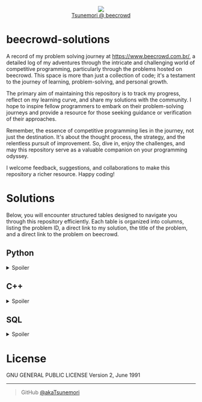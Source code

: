 <p align="center">
    <img src="https://www.gravatar.com/avatar/826331d4859c83873d59d844348d1be5?s=125&d=robohash&r=g"></br>
    <a href="https://www.beecrowd.com.br/judge/pt/profile/565803">Tsunemori @ beecrowd</a>
</p>

# beecrowd-solutions
A record of my problem solving journey at https://www.beecrowd.com.br/, a detailed log of my adventures through the intricate and challenging world of competitive programming, particularly through the problems hosted on beecrowd. This space is more than just a collection of code; it's a testament to the journey of learning, problem-solving, and personal growth.

The primary aim of maintaining this repository is to track my progress, reflect on my learning curve, and share my solutions with the community. I hope to inspire fellow programmers to embark on their problem-solving journeys and provide a resource for those seeking guidance or verification of their approaches.

Remember, the essence of competitive programming lies in the journey, not just the destination. It's about the thought process, the strategy, and the relentless pursuit of improvement. So, dive in, enjoy the challenges, and may this repository serve as a valuable companion on your programming odyssey.

I welcome feedback, suggestions, and collaborations to make this repository a richer resource. Happy coding!

# Solutions
Below, you will encounter structured tables designed to navigate you through this repository efficiently. Each table is organized into columns, listing the problem ID, a direct link to my solution, the title of the problem, and a direct link to the problem on beecrowd.

## Python
<details>
    <summary>Spoiler</summary>

|ID  |Solution             |Title                                    |Link                                            |
|----|---------------------|-----------------------------------------|------------------------------------------------|
|1000|[1000.py](py/1000.py)|Hello World!                             |https://judge.beecrowd.com/pt/problems/view/1000|
|1001|[1001.py](py/1001.py)|Extremamente Básico                      |https://judge.beecrowd.com/pt/problems/view/1001|
|1002|[1002.py](py/1002.py)|Área do Círculo                          |https://judge.beecrowd.com/pt/problems/view/1002|
|1003|[1003.py](py/1003.py)|Soma Simples                             |https://judge.beecrowd.com/pt/problems/view/1003|
|1004|[1004.py](py/1004.py)|Produto Simples                          |https://judge.beecrowd.com/pt/problems/view/1004|
|1005|[1005.py](py/1005.py)|Média 1                                  |https://judge.beecrowd.com/pt/problems/view/1005|
|1006|[1006.py](py/1006.py)|Média 2                                  |https://judge.beecrowd.com/pt/problems/view/1006|
|1007|[1007.py](py/1007.py)|Diferença                                |https://judge.beecrowd.com/pt/problems/view/1007|
|1008|[1008.py](py/1008.py)|Salário                                  |https://judge.beecrowd.com/pt/problems/view/1008|
|1009|[1009.py](py/1009.py)|Salário com Bônus                        |https://judge.beecrowd.com/pt/problems/view/1009|
|1010|[1010.py](py/1010.py)|Cálculo Simples                          |https://judge.beecrowd.com/pt/problems/view/1010|
|1011|[1011.py](py/1011.py)|Esfera                                   |https://judge.beecrowd.com/pt/problems/view/1011|
|1012|[1012.py](py/1012.py)|Área                                     |https://judge.beecrowd.com/pt/problems/view/1012|
|1013|[1013.py](py/1013.py)|O Maior                                  |https://judge.beecrowd.com/pt/problems/view/1013|
|1014|[1014.py](py/1014.py)|Consumo                                  |https://judge.beecrowd.com/pt/problems/view/1014|
|1015|[1015.py](py/1015.py)|Distância Entre Dois Pontos              |https://judge.beecrowd.com/pt/problems/view/1015|
|1016|[1016.py](py/1016.py)|Distância                                |https://judge.beecrowd.com/pt/problems/view/1016|
|1017|[1017.py](py/1017.py)|Gasto de Combustível                     |https://judge.beecrowd.com/pt/problems/view/1017|
|1018|[1018.py](py/1018.py)|Cédulas                                  |https://judge.beecrowd.com/pt/problems/view/1018|
|1019|[1019.py](py/1019.py)|Conversão de Tempo                       |https://judge.beecrowd.com/pt/problems/view/1019|
|1020|[1020.py](py/1020.py)|Idade em Dias                            |https://judge.beecrowd.com/pt/problems/view/1020|
|1021|[1021.py](py/1021.py)|Notas e Moedas                           |https://judge.beecrowd.com/pt/problems/view/1021|
|1023|[1023.py](py/1023.py)|Estiagem                                 |https://judge.beecrowd.com/pt/problems/view/1023|
|1024|[1024.py](py/1024.py)|Criptografia                             |https://judge.beecrowd.com/pt/problems/view/1024|
|1026|[1026.py](py/1026.py)|Carrega ou não Carrega?                  |https://judge.beecrowd.com/pt/problems/view/1026|
|1028|[1028.py](py/1028.py)|Figurinhas                               |https://judge.beecrowd.com/pt/problems/view/1028|
|1029|[1029.py](py/1029.py)|Fibonacci, Quantas Chamadas?             |https://judge.beecrowd.com/pt/problems/view/1029|
|1030|[1030.py](py/1030.py)|A Lenda de Flavious Josephus             |https://judge.beecrowd.com/pt/problems/view/1030|
|1032|[1032.py](py/1032.py)|O Primo de Josephus                      |https://judge.beecrowd.com/pt/problems/view/1032|
|1035|[1035.py](py/1035.py)|Teste de Seleção 1                       |https://judge.beecrowd.com/pt/problems/view/1035|
|1036|[1036.py](py/1036.py)|Fórmula de Bhaskara                      |https://judge.beecrowd.com/pt/problems/view/1036|
|1037|[1037.py](py/1037.py)|Intervalo                                |https://judge.beecrowd.com/pt/problems/view/1037|
|1038|[1038.py](py/1038.py)|Lanche                                   |https://judge.beecrowd.com/pt/problems/view/1038|
|1040|[1040.py](py/1040.py)|Média 3                                  |https://judge.beecrowd.com/pt/problems/view/1040|
|1041|[1041.py](py/1041.py)|Coordenadas de um Ponto                  |https://judge.beecrowd.com/pt/problems/view/1041|
|1042|[1042.py](py/1042.py)|Sort Simples                             |https://judge.beecrowd.com/pt/problems/view/1042|
|1043|[1043.py](py/1043.py)|Triângulo                                |https://judge.beecrowd.com/pt/problems/view/1043|
|1044|[1044.py](py/1044.py)|Múltiplos                                |https://judge.beecrowd.com/pt/problems/view/1044|
|1045|[1045.py](py/1045.py)|Tipos de Triângulos                      |https://judge.beecrowd.com/pt/problems/view/1045|
|1046|[1046.py](py/1046.py)|Tempo de Jogo                            |https://judge.beecrowd.com/pt/problems/view/1046|
|1047|[1047.py](py/1047.py)|Tempo de Jogo com Minutos                |https://judge.beecrowd.com/pt/problems/view/1047|
|1048|[1048.py](py/1048.py)|Aumento de Salário                       |https://judge.beecrowd.com/pt/problems/view/1048|
|1049|[1049.py](py/1049.py)|Animal                                   |https://judge.beecrowd.com/pt/problems/view/1049|
|1050|[1050.py](py/1050.py)|DDD                                      |https://judge.beecrowd.com/pt/problems/view/1050|
|1051|[1051.py](py/1051.py)|Imposto de Renda                         |https://judge.beecrowd.com/pt/problems/view/1051|
|1052|[1052.py](py/1052.py)|Mês                                      |https://judge.beecrowd.com/pt/problems/view/1052|
|1059|[1059.py](py/1059.py)|Números Pares                            |https://judge.beecrowd.com/pt/problems/view/1059|
|1060|[1060.py](py/1060.py)|Números Positivos                        |https://judge.beecrowd.com/pt/problems/view/1060|
|1061|[1061.py](py/1061.py)|Tempo de um Evento                       |https://judge.beecrowd.com/pt/problems/view/1061|
|1062|[1062.py](py/1062.py)|Trilhos                                  |https://judge.beecrowd.com/pt/problems/view/1062|
|1064|[1064.py](py/1064.py)|Positivos e Média                        |https://judge.beecrowd.com/pt/problems/view/1064|
|1065|[1065.py](py/1065.py)|Pares entre Cinco Números                |https://judge.beecrowd.com/pt/problems/view/1065|
|1066|[1066.py](py/1066.py)|Pares, Ímpares, Positivos e Negativos    |https://judge.beecrowd.com/pt/problems/view/1066|
|1067|[1067.py](py/1067.py)|Números Ímpares                          |https://judge.beecrowd.com/pt/problems/view/1067|
|1068|[1068.py](py/1068.py)|Balanço de Parênteses I                  |https://judge.beecrowd.com/pt/problems/view/1068|
|1069|[1069.py](py/1069.py)|Diamantes e Areia                        |https://judge.beecrowd.com/pt/problems/view/1069|
|1070|[1070.py](py/1070.py)|Seis Números Ímpares                     |https://judge.beecrowd.com/pt/problems/view/1070|
|1071|[1071.py](py/1071.py)|Soma de Impares Consecutivos I           |https://judge.beecrowd.com/pt/problems/view/1071|
|1072|[1072.py](py/1072.py)|Intervalo 2                              |https://judge.beecrowd.com/pt/problems/view/1072|
|1073|[1073.py](py/1073.py)|Quadrado de Pares                        |https://judge.beecrowd.com/pt/problems/view/1073|
|1074|[1074.py](py/1074.py)|Par ou Ímpar                             |https://judge.beecrowd.com/pt/problems/view/1074|
|1075|[1075.py](py/1075.py)|Resto 2                                  |https://judge.beecrowd.com/pt/problems/view/1075|
|1076|[1076.py](py/1076.py)|Desenhando Labirintos                    |https://judge.beecrowd.com/pt/problems/view/1076|
|1078|[1078.py](py/1078.py)|Tabuada                                  |https://judge.beecrowd.com/pt/problems/view/1078|
|1079|[1079.py](py/1079.py)|Médias Ponderadas                        |https://judge.beecrowd.com/pt/problems/view/1079|
|1080|[1080.py](py/1080.py)|Maior e Posição                          |https://judge.beecrowd.com/pt/problems/view/1080|
|1082|[1082.py](py/1082.py)|Componentes Conexos                      |https://judge.beecrowd.com/pt/problems/view/1082|
|1085|[1085.py](py/1085.py)|Babel                                    |https://judge.beecrowd.com/pt/problems/view/1085|
|1087|[1087.py](py/1087.py)|Dama                                     |https://judge.beecrowd.com/pt/problems/view/1087|
|1089|[1089.py](py/1089.py)|Loop Musical                             |https://judge.beecrowd.com/pt/problems/view/1089|
|1094|[1094.py](py/1094.py)|Experiências                             |https://judge.beecrowd.com/pt/problems/view/1094|
|1095|[1095.py](py/1095.py)|Sequencia IJ 1                           |https://judge.beecrowd.com/pt/problems/view/1095|
|1096|[1096.py](py/1096.py)|Sequencia IJ 2                           |https://judge.beecrowd.com/pt/problems/view/1096|
|1098|[1098.py](py/1098.py)|Sequencia IJ 4                           |https://judge.beecrowd.com/pt/problems/view/1098|
|1099|[1099.py](py/1099.py)|Soma de Ímpares Consecutivos II          |https://judge.beecrowd.com/pt/problems/view/1099|
|1100|[1100.py](py/1100.py)|Movimentos do Cavalo                     |https://judge.beecrowd.com/pt/problems/view/1100|
|1101|[1101.py](py/1101.py)|Sequência de Números e Soma              |https://judge.beecrowd.com/pt/problems/view/1101|
|1105|[1105.py](py/1105.py)|Sub-prime                                |https://judge.beecrowd.com/pt/problems/view/1105|
|1107|[1107.py](py/1107.py)|Escultura à Laser                        |https://judge.beecrowd.com/pt/problems/view/1107|
|1110|[1110.py](py/1110.py)|Jogando Cartas Fora                      |https://judge.beecrowd.com/pt/problems/view/1110|
|1114|[1114.py](py/1114.py)|Senha Fixa                               |https://judge.beecrowd.com/pt/problems/view/1114|
|1115|[1115.py](py/1115.py)|Quadrante                                |https://judge.beecrowd.com/pt/problems/view/1115|
|1116|[1116.py](py/1116.py)|Dividindo X por Y                        |https://judge.beecrowd.com/pt/problems/view/1116|
|1117|[1117.py](py/1117.py)|Validação de Nota                        |https://judge.beecrowd.com/pt/problems/view/1117|
|1118|[1118.py](py/1118.py)|Várias Notas Com Validação               |https://judge.beecrowd.com/pt/problems/view/1118|
|1120|[1120.py](py/1120.py)|Revisão de Contrato                      |https://judge.beecrowd.com/pt/problems/view/1120|
|1125|[1125.py](py/1125.py)|Fórmula 1                                |https://judge.beecrowd.com/pt/problems/view/1125|
|1128|[1128.py](py/1128.py)|Ir e Vir                                 |https://judge.beecrowd.com/pt/problems/view/1128|
|1132|[1132.py](py/1132.py)|Múltiplos de 13                          |https://judge.beecrowd.com/pt/problems/view/1132|
|1133|[1133.py](py/1133.py)|Resto da Divisão                         |https://judge.beecrowd.com/pt/problems/view/1133|
|1134|[1134.py](py/1134.py)|Tipo de Combustível                      |https://judge.beecrowd.com/pt/problems/view/1134|
|1136|[1136.py](py/1136.py)|Bingo!                                   |https://judge.beecrowd.com/pt/problems/view/1136|
|1140|[1140.py](py/1140.py)|Flores Florescem da França               |https://judge.beecrowd.com/pt/problems/view/1140|
|1142|[1142.py](py/1142.py)|PUM                                      |https://judge.beecrowd.com/pt/problems/view/1142|
|1143|[1143.py](py/1143.py)|Quadrado e ao Cubo                       |https://judge.beecrowd.com/pt/problems/view/1143|
|1144|[1144.py](py/1144.py)|Sequência Lógica                         |https://judge.beecrowd.com/pt/problems/view/1144|
|1145|[1145.py](py/1145.py)|Sequência Lógica 2                       |https://judge.beecrowd.com/pt/problems/view/1145|
|1146|[1146.py](py/1146.py)|Sequências Crescentes                    |https://judge.beecrowd.com/pt/problems/view/1146|
|1147|[1147.py](py/1147.py)|Fuga do Cavalo                           |https://judge.beecrowd.com/pt/problems/view/1147|
|1149|[1149.py](py/1149.py)|Somando Inteiros Consecutivos            |https://judge.beecrowd.com/pt/problems/view/1149|
|1151|[1151.py](py/1151.py)|Fibonacci Fácil                          |https://judge.beecrowd.com/pt/problems/view/1151|
|1153|[1153.py](py/1153.py)|Fatorial Simples                         |https://judge.beecrowd.com/pt/problems/view/1153|
|1155|[1155.py](py/1155.py)|Sequência S                              |https://judge.beecrowd.com/pt/problems/view/1155|
|1157|[1157.py](py/1157.py)|Divisores I                              |https://judge.beecrowd.com/pt/problems/view/1157|
|1160|[1160.py](py/1160.py)|Crescimento Populacional                 |https://judge.beecrowd.com/pt/problems/view/1160|
|1161|[1161.py](py/1161.py)|Soma de Fatoriais                        |https://judge.beecrowd.com/pt/problems/view/1161|
|1164|[1164.py](py/1164.py)|Número Perfeito                          |https://judge.beecrowd.com/pt/problems/view/1164|
|1165|[1165.py](py/1165.py)|Número Primo                             |https://judge.beecrowd.com/pt/problems/view/1165|
|1168|[1168.py](py/1168.py)|LED                                      |https://judge.beecrowd.com/pt/problems/view/1168|
|1171|[1171.py](py/1171.py)|Frequência de Números                    |https://judge.beecrowd.com/pt/problems/view/1171|
|1172|[1172.py](py/1172.py)|Substituição em Vetor I                  |https://judge.beecrowd.com/pt/problems/view/1172|
|1173|[1173.py](py/1173.py)|Preenchimento de Vetor I                 |https://judge.beecrowd.com/pt/problems/view/1173|
|1174|[1174.py](py/1174.py)|Seleçao em Vetor I                       |https://judge.beecrowd.com/pt/problems/view/1174|
|1176|[1176.py](py/1176.py)|Fibonacci em Vetor                       |https://judge.beecrowd.com/pt/problems/view/1176|
|1177|[1177.py](py/1177.py)|Preenchimento de Vetor II                |https://judge.beecrowd.com/pt/problems/view/1177|
|1178|[1178.py](py/1178.py)|Preenchimento de Vetor III               |https://judge.beecrowd.com/pt/problems/view/1178|
|1179|[1179.py](py/1179.py)|Preenchimento de Vetor IV                |https://judge.beecrowd.com/pt/problems/view/1179|
|1180|[1180.py](py/1180.py)|Menor e Posição                          |https://judge.beecrowd.com/pt/problems/view/1180|
|1181|[1181.py](py/1181.py)|Linha na Matriz                          |https://judge.beecrowd.com/pt/problems/view/1181|
|1182|[1182.py](py/1182.py)|Coluna na Matriz                         |https://judge.beecrowd.com/pt/problems/view/1182|
|1183|[1183.py](py/1183.py)|Acima da Diagonal Principal              |https://judge.beecrowd.com/pt/problems/view/1183|
|1184|[1184.py](py/1184.py)|Abaixo da Diagonal Principal             |https://judge.beecrowd.com/pt/problems/view/1184|
|1185|[1185.py](py/1185.py)|Acima da Diagonal Secundária             |https://judge.beecrowd.com/pt/problems/view/1185|
|1186|[1186.py](py/1186.py)|Abaixo da Diagonal Secundária            |https://judge.beecrowd.com/pt/problems/view/1186|
|1187|[1187.py](py/1187.py)|Área Superior                            |https://judge.beecrowd.com/pt/problems/view/1187|
|1188|[1188.py](py/1188.py)|Área Inferior                            |https://judge.beecrowd.com/pt/problems/view/1188|
|1189|[1189.py](py/1189.py)|Área Esquerda                            |https://judge.beecrowd.com/pt/problems/view/1189|
|1190|[1190.py](py/1190.py)|Área Direita                             |https://judge.beecrowd.com/pt/problems/view/1190|
|1192|[1192.py](py/1192.py)|O jogo Matemático de Paula               |https://judge.beecrowd.com/pt/problems/view/1192|
|1193|[1193.py](py/1193.py)|Conversão entre Bases                    |https://judge.beecrowd.com/pt/problems/view/1193|
|1196|[1196.py](py/1196.py)|WERTYU                                   |https://judge.beecrowd.com/pt/problems/view/1196|
|1198|[1198.py](py/1198.py)|O Bravo Guerreiro Hashmat                |https://judge.beecrowd.com/pt/problems/view/1198|
|1202|[1202.py](py/1202.py)|Festival das Noites Brancas              |https://judge.beecrowd.com/pt/problems/view/1202|
|1203|[1203.py](py/1203.py)|Pontes de São Petersburgo                |https://judge.beecrowd.com/pt/problems/view/1203|
|1208|[1208.py](py/1208.py)|As dinastias de São Petersburgo          |https://judge.beecrowd.com/pt/problems/view/1208|
|1212|[1212.py](py/1212.py)|Aritmética Primária                      |https://judge.beecrowd.com/pt/problems/view/1212|
|1213|[1213.py](py/1213.py)|Ones                                     |https://judge.beecrowd.com/pt/problems/view/1213|
|1214|[1214.py](py/1214.py)|Acima da Média                           |https://judge.beecrowd.com/pt/problems/view/1214|
|1215|[1215.py](py/1215.py)|Primeiro Dicionário de Andy              |https://judge.beecrowd.com/pt/problems/view/1215|
|1216|[1216.py](py/1216.py)|Getline One                              |https://judge.beecrowd.com/pt/problems/view/1216|
|1219|[1219.py](py/1219.py)|Flores Coloridas                         |https://judge.beecrowd.com/pt/problems/view/1219|
|1221|[1221.py](py/1221.py)|Primo Rápido                             |https://judge.beecrowd.com/pt/problems/view/1221|
|1228|[1228.py](py/1228.py)|Grid de Largada                          |https://judge.beecrowd.com/pt/problems/view/1228|
|1234|[1234.py](py/1234.py)|Sentença Dançante                        |https://judge.beecrowd.com/pt/problems/view/1234|
|1235|[1235.py](py/1235.py)|De Dentro para Fora                      |https://judge.beecrowd.com/pt/problems/view/1235|
|1237|[1237.py](py/1237.py)|Comparação de Substring                  |https://judge.beecrowd.com/pt/problems/view/1237|
|1238|[1238.py](py/1238.py)|Combinador                               |https://judge.beecrowd.com/pt/problems/view/1238|
|1240|[1240.py](py/1240.py)|Encaixa ou Não I                         |https://judge.beecrowd.com/pt/problems/view/1240|
|1241|[1241.py](py/1241.py)|Encaixa ou Não II                        |https://judge.beecrowd.com/pt/problems/view/1241|
|1242|[1242.py](py/1242.py)|Ácido Ribonucleico Alienígena            |https://judge.beecrowd.com/pt/problems/view/1242|
|1243|[1243.py](py/1243.py)|O Quão Fácil é...                        |https://judge.beecrowd.com/pt/problems/view/1243|
|1244|[1244.py](py/1244.py)|Ordenação por Tamanho                    |https://judge.beecrowd.com/pt/problems/view/1244|
|1245|[1245.py](py/1245.py)|Botas Perdidas                           |https://judge.beecrowd.com/pt/problems/view/1245|
|1247|[1247.py](py/1247.py)|Guarda Costeira                          |https://judge.beecrowd.com/pt/problems/view/1247|
|1248|[1248.py](py/1248.py)|Plano de Dieta                           |https://judge.beecrowd.com/pt/problems/view/1248|
|1251|[1251.py](py/1251.py)|Diga-me a Frequência                     |https://judge.beecrowd.com/pt/problems/view/1251|
|1252|[1252.py](py/1252.py)|Sort! Sort!! e Sort!!!                   |https://judge.beecrowd.com/pt/problems/view/1252|
|1253|[1253.py](py/1253.py)|Cifra de César                           |https://judge.beecrowd.com/pt/problems/view/1253|
|1255|[1255.py](py/1255.py)|Frequência de Letras                     |https://judge.beecrowd.com/pt/problems/view/1255|
|1256|[1256.py](py/1256.py)|Tabelas Hash                             |https://judge.beecrowd.com/pt/problems/view/1256|
|1257|[1257.py](py/1257.py)|Array Hash                               |https://judge.beecrowd.com/pt/problems/view/1257|
|1258|[1258.py](py/1258.py)|Camisetas                                |https://judge.beecrowd.com/pt/problems/view/1258|
|1259|[1259.py](py/1259.py)|Pares e Ímpares                          |https://judge.beecrowd.com/pt/problems/view/1259|
|1260|[1260.py](py/1260.py)|Espécies de Madeira                      |https://judge.beecrowd.com/pt/problems/view/1260|
|1261|[1261.py](py/1261.py)|Pontos de Feno                           |https://judge.beecrowd.com/pt/problems/view/1261|
|1263|[1263.py](py/1263.py)|Aliteração                               |https://judge.beecrowd.com/pt/problems/view/1263|
|1272|[1272.py](py/1272.py)|Mensagem Oculta                          |https://judge.beecrowd.com/pt/problems/view/1272|
|1273|[1273.py](py/1273.py)|Justificador                             |https://judge.beecrowd.com/pt/problems/view/1273|
|1277|[1277.py](py/1277.py)|Pouca Frequência                         |https://judge.beecrowd.com/pt/problems/view/1277|
|1278|[1278.py](py/1278.py)|Justificador II                          |https://judge.beecrowd.com/pt/problems/view/1278|
|1279|[1279.py](py/1279.py)|Ano Bissexto ou Ano não Bissexto         |https://judge.beecrowd.com/pt/problems/view/1279|
|1281|[1281.py](py/1281.py)|Ida à Feira                              |https://judge.beecrowd.com/pt/problems/view/1281|
|1287|[1287.py](py/1287.py)|Processador Amigável de Inteiros         |https://judge.beecrowd.com/pt/problems/view/1287|
|1289|[1289.py](py/1289.py)|Qual é a Probabilidade?                  |https://judge.beecrowd.com/pt/problems/view/1289|
|1300|[1300.py](py/1300.py)|Horas e Minutos                          |https://judge.beecrowd.com/pt/problems/view/1300|
|1303|[1303.py](py/1303.py)|Spurs Rocks                              |https://judge.beecrowd.com/pt/problems/view/1303|
|1318|[1318.py](py/1318.py)|Bilhetes Falsos                          |https://judge.beecrowd.com/pt/problems/view/1318|
|1340|[1340.py](py/1340.py)|Eu Posso Adivinhar a Estrutura de Dados! |https://judge.beecrowd.com/pt/problems/view/1340|
|1371|[1371.py](py/1371.py)|Fechem as Portas!                        |https://judge.beecrowd.com/pt/problems/view/1371|
|1382|[1382.py](py/1382.py)|Elementar, meu Caro Watson!              |https://judge.beecrowd.com/pt/problems/view/1382|
|1398|[1398.py](py/1398.py)|Oceano Profundo! Faça-o Raso!!           |https://judge.beecrowd.com/pt/problems/view/1398|
|1401|[1401.py](py/1401.py)|Gerando Permutações Ordenadas Rapidamente|https://judge.beecrowd.com/pt/problems/view/1401|
|1430|[1430.py](py/1430.py)|Composição de Jingles                    |https://judge.beecrowd.com/pt/problems/view/1430|
|1435|[1435.py](py/1435.py)|Matriz Quadrada I                        |https://judge.beecrowd.com/pt/problems/view/1435|
|1449|[1449.py](py/1449.py)|O Fantástico Jaspion                     |https://judge.beecrowd.com/pt/problems/view/1449|
|1451|[1451.py](py/1451.py)|Teclado Quebrado                         |https://judge.beecrowd.com/pt/problems/view/1451|
|1541|[1541.py](py/1541.py)|Construindo Casas                        |https://judge.beecrowd.com/pt/problems/view/1541|
|1556|[1556.py](py/1556.py)|Removendo Letras                         |https://judge.beecrowd.com/pt/problems/view/1556|
|1581|[1581.py](py/1581.py)|Conversa Internacional                   |https://judge.beecrowd.com/pt/problems/view/1581|
|1709|[1709.py](py/1709.py)|Baralho Embaralhado                      |https://judge.beecrowd.com/pt/problems/view/1709|
|1739|[1739.py](py/1739.py)|Sequência de Threebonacci                |https://judge.beecrowd.com/pt/problems/view/1739|
|1763|[1763.py](py/1763.py)|Tradutor do Papai Noel                   |https://judge.beecrowd.com/pt/problems/view/1763|
|1766|[1766.py](py/1766.py)|O Elfo das Trevas                        |https://judge.beecrowd.com/pt/problems/view/1766|
|1774|[1774.py](py/1774.py)|Roteadores                               |https://judge.beecrowd.com/pt/problems/view/1774|
|1789|[1789.py](py/1789.py)|A Corrida de Lesmas                      |https://judge.beecrowd.com/pt/problems/view/1789|
|1799|[1799.py](py/1799.py)|O Rato no Labirinto                      |https://judge.beecrowd.com/pt/problems/view/1799|
|1800|[1800.py](py/1800.py)|Onde Estão Minhas Chaves                 |https://judge.beecrowd.com/pt/problems/view/1800|
|1837|[1837.py](py/1837.py)|Prefácio                                 |https://judge.beecrowd.com/pt/problems/view/1837|
|1861|[1861.py](py/1861.py)|O Hall dos Assassinos                    |https://judge.beecrowd.com/pt/problems/view/1861|
|1892|[1892.py](py/1892.py)|Calouro Vence Veterano?                  |https://judge.beecrowd.com/pt/problems/view/1892|
|1893|[1893.py](py/1893.py)|Fases da Lua                             |https://judge.beecrowd.com/pt/problems/view/1893|
|1897|[1897.py](py/1897.py)|Jogo Esperto                             |https://judge.beecrowd.com/pt/problems/view/1897|
|1910|[1910.py](py/1910.py)|Ajude Clotilde                           |https://judge.beecrowd.com/pt/problems/view/1910|
|1911|[1911.py](py/1911.py)|Ajude Girafales                          |https://judge.beecrowd.com/pt/problems/view/1911|
|1930|[1930.py](py/1930.py)|Tomadas                                  |https://judge.beecrowd.com/pt/problems/view/1930|
|1944|[1944.py](py/1944.py)|BRINDE FACE 2015                         |https://judge.beecrowd.com/pt/problems/view/1944|
|1973|[1973.py](py/1973.py)|Jornada nas Estrelas                     |https://judge.beecrowd.com/pt/problems/view/1973|
|2028|[2028.py](py/2028.py)|Sequência de Sequência                   |https://judge.beecrowd.com/pt/problems/view/2028|
|2062|[2062.py](py/2062.py)|OBI URI                                  |https://judge.beecrowd.com/pt/problems/view/2062|
|2091|[2091.py](py/2091.py)|Número Solitário                         |https://judge.beecrowd.com/pt/problems/view/2091|
|2166|[2166.py](py/2166.py)|Raiz Quadrada de 2                       |https://judge.beecrowd.com/pt/problems/view/2166|
|2235|[2235.py](py/2235.py)|Andando no Tempo                         |https://judge.beecrowd.com/pt/problems/view/2235|
|2242|[2242.py](py/2242.py)|Huaauhahhuahau                           |https://judge.beecrowd.com/pt/problems/view/2242|
|2251|[2251.py](py/2251.py)|Torres de Hanói                          |https://judge.beecrowd.com/pt/problems/view/2251|
|2286|[2286.py](py/2286.py)|Par ou Ímpar                             |https://judge.beecrowd.com/pt/problems/view/2286|
|2293|[2293.py](py/2293.py)|Campo de Minhocas                        |https://judge.beecrowd.com/pt/problems/view/2293|
|2338|[2338.py](py/2338.py)|Morse                                    |https://judge.beecrowd.com/pt/problems/view/2338|
|2370|[2370.py](py/2370.py)|Times                                    |https://judge.beecrowd.com/pt/problems/view/2370|
|2376|[2376.py](py/2376.py)|Copa do Mundo                            |https://judge.beecrowd.com/pt/problems/view/2376|
|2410|[2410.py](py/2410.py)|Frequencia na Aula                       |https://judge.beecrowd.com/pt/problems/view/2410|
|2413|[2413.py](py/2413.py)|Busca na Internet                        |https://judge.beecrowd.com/pt/problems/view/2413|
|2416|[2416.py](py/2416.py)|Corrida                                  |https://judge.beecrowd.com/pt/problems/view/2416|
|2417|[2417.py](py/2417.py)|Campeonato                               |https://judge.beecrowd.com/pt/problems/view/2417|
|2434|[2434.py](py/2434.py)|Saldo do Vovô                            |https://judge.beecrowd.com/pt/problems/view/2434|
|2454|[2454.py](py/2454.py)|Flíper                                   |https://judge.beecrowd.com/pt/problems/view/2454|
|2466|[2466.py](py/2466.py)|Sinuca                                   |https://judge.beecrowd.com/pt/problems/view/2466|
|2482|[2482.py](py/2482.py)|Etiquetas de Noel                        |https://judge.beecrowd.com/pt/problems/view/2482|
|2492|[2492.py](py/2492.py)|Ilhas Isoladas                           |https://judge.beecrowd.com/pt/problems/view/2492|
|2496|[2496.py](py/2496.py)|A Única Chance                           |https://judge.beecrowd.com/pt/problems/view/2496|
|2569|[2569.py](py/2569.py)|A Bruxa do 7 x 1                         |https://judge.beecrowd.com/pt/problems/view/2569|
|2591|[2591.py](py/2591.py)|HameKameKa                               |https://judge.beecrowd.com/pt/problems/view/2591|
|2594|[2594.py](py/2594.py)|Eachianos II                             |https://judge.beecrowd.com/pt/problems/view/2594|
|2632|[2632.py](py/2632.py)|Magic and Sword                          |https://judge.beecrowd.com/pt/problems/view/2632|
|2633|[2633.py](py/2633.py)|Churras no Yuri                          |https://judge.beecrowd.com/pt/problems/view/2633|
|2654|[2654.py](py/2654.py)|Godofor                                  |https://judge.beecrowd.com/pt/problems/view/2654|
|2693|[2693.py](py/2693.py)|Van                                      |https://judge.beecrowd.com/pt/problems/view/2693|
|2709|[2709.py](py/2709.py)|As Moedas de Robbie                      |https://judge.beecrowd.com/pt/problems/view/2709|
|2715|[2715.py](py/2715.py)|Dividindo os Trabalhos I                 |https://judge.beecrowd.com/pt/problems/view/2715|
|2729|[2729.py](py/2729.py)|Lista de Compras                         |https://judge.beecrowd.com/pt/problems/view/2729|
|2770|[2770.py](py/2770.py)|Tamanho da Placa                         |https://judge.beecrowd.com/pt/problems/view/2770|
|2780|[2780.py](py/2780.py)|Basquete de Robôs                        |https://judge.beecrowd.com/pt/problems/view/2780|
|2782|[2782.py](py/2782.py)|Escadinha                                |https://judge.beecrowd.com/pt/problems/view/2782|
|2786|[2786.py](py/2786.py)|Piso da Escola                           |https://judge.beecrowd.com/pt/problems/view/2786|
|2787|[2787.py](py/2787.py)|Xadrez                                   |https://judge.beecrowd.com/pt/problems/view/2787|
|2839|[2839.py](py/2839.py)|As Meias de Rangel                       |https://judge.beecrowd.com/pt/problems/view/2839|
|2846|[2846.py](py/2846.py)|Fibonot                                  |https://judge.beecrowd.com/pt/problems/view/2846|
|2894|[2894.py](py/2894.py)|Vírus                                    |https://judge.beecrowd.com/pt/problems/view/2894|
|2929|[2929.py](py/2929.py)|Menor da Pilha                           |https://judge.beecrowd.com/pt/problems/view/2929|
|2958|[2958.py](py/2958.py)|O Rolê Bad Vibes                         |https://judge.beecrowd.com/pt/problems/view/2958|
|3038|[3038.py](py/3038.py)|Carta de Natal Criptografada             |https://judge.beecrowd.com/pt/problems/view/3038|
|3042|[3042.py](py/3042.py)|Desviando de Árvores de Natal            |https://judge.beecrowd.com/pt/problems/view/3042|
|3047|[3047.py](py/3047.py)|A idade de Dona Mônica                   |https://judge.beecrowd.com/pt/problems/view/3047|
|3052|[3052.py](py/3052.py)|Chuva                                    |https://judge.beecrowd.com/pt/problems/view/3052|
|3054|[3054.py](py/3054.py)|Matriz Super-legal                       |https://judge.beecrowd.com/pt/problems/view/3054|
|3084|[3084.py](py/3084.py)|Relógio Antigo                           |https://judge.beecrowd.com/pt/problems/view/3084|
|3089|[3089.py](py/3089.py)|Presentes de Natal                       |https://judge.beecrowd.com/pt/problems/view/3089|
|3139|[3139.py](py/3139.py)|Buscando Novos Seguidores                |https://judge.beecrowd.com/pt/problems/view/3139|
|3160|[3160.py](py/3160.py)|Amigos                                   |https://judge.beecrowd.com/pt/problems/view/3160|
|3176|[3176.py](py/3176.py)|Time de Duendes                          |https://judge.beecrowd.com/pt/problems/view/3176|
|3262|[3262.py](py/3262.py)|Timebomb                                 |https://judge.beecrowd.com/pt/problems/view/3262|
|3300|[3300.py](py/3300.py)|Números Má Sorte Recarregados            |https://judge.beecrowd.com/pt/problems/view/3300|
|3343|[3343.py](py/3343.py)|Attack On Gasparini                      |https://judge.beecrowd.com/pt/problems/view/3343|
|3358|[3358.py](py/3358.py)|Sobrenome Não é Fácil                    |https://judge.beecrowd.com/pt/problems/view/3358|

</details>

## C++
<details>
    <summary>Spoiler</summary>

|ID  |Solution                |Title                                    |Link                                            |
|----|------------------------|-----------------------------------------|------------------------------------------------|
|1000|[1000.cpp](cpp/1000.cpp)|Hello World!                             |https://judge.beecrowd.com/pt/problems/view/1000|
|1001|[1001.cpp](cpp/1001.cpp)|Extremamente Básico                      |https://judge.beecrowd.com/pt/problems/view/1001|
|1002|[1002.cpp](cpp/1002.cpp)|Área do Círculo                          |https://judge.beecrowd.com/pt/problems/view/1002|
|1003|[1003.cpp](cpp/1003.cpp)|Soma Simples                             |https://judge.beecrowd.com/pt/problems/view/1003|
|1004|[1004.cpp](cpp/1004.cpp)|Produto Simples                          |https://judge.beecrowd.com/pt/problems/view/1004|
|1005|[1005.cpp](cpp/1005.cpp)|Média 1                                  |https://judge.beecrowd.com/pt/problems/view/1005|
|1006|[1006.cpp](cpp/1006.cpp)|Média 2                                  |https://judge.beecrowd.com/pt/problems/view/1006|
|1007|[1007.cpp](cpp/1007.cpp)|Diferença                                |https://judge.beecrowd.com/pt/problems/view/1007|
|1008|[1008.cpp](cpp/1008.cpp)|Salário                                  |https://judge.beecrowd.com/pt/problems/view/1008|
|1009|[1009.cpp](cpp/1009.cpp)|Salário com Bônus                        |https://judge.beecrowd.com/pt/problems/view/1009|
|1010|[1010.cpp](cpp/1010.cpp)|Cálculo Simples                          |https://judge.beecrowd.com/pt/problems/view/1010|
|1011|[1011.cpp](cpp/1011.cpp)|Esfera                                   |https://judge.beecrowd.com/pt/problems/view/1011|
|1012|[1012.cpp](cpp/1012.cpp)|Área                                     |https://judge.beecrowd.com/pt/problems/view/1012|
|1013|[1013.cpp](cpp/1013.cpp)|O Maior                                  |https://judge.beecrowd.com/pt/problems/view/1013|
|1014|[1014.cpp](cpp/1014.cpp)|Consumo                                  |https://judge.beecrowd.com/pt/problems/view/1014|
|1015|[1015.cpp](cpp/1015.cpp)|Distância Entre Dois Pontos              |https://judge.beecrowd.com/pt/problems/view/1015|
|1016|[1016.cpp](cpp/1016.cpp)|Distância                                |https://judge.beecrowd.com/pt/problems/view/1016|
|1017|[1017.cpp](cpp/1017.cpp)|Gasto de Combustível                     |https://judge.beecrowd.com/pt/problems/view/1017|
|1018|[1018.cpp](cpp/1018.cpp)|Cédulas                                  |https://judge.beecrowd.com/pt/problems/view/1018|
|1019|[1019.cpp](cpp/1019.cpp)|Conversão de Tempo                       |https://judge.beecrowd.com/pt/problems/view/1019|
|1020|[1020.cpp](cpp/1020.cpp)|Idade em Dias                            |https://judge.beecrowd.com/pt/problems/view/1020|
|1021|[1021.cpp](cpp/1021.cpp)|Notas e Moedas                           |https://judge.beecrowd.com/pt/problems/view/1021|
|1023|[1023.cpp](cpp/1023.cpp)|Estiagem                                 |https://judge.beecrowd.com/pt/problems/view/1023|
|1024|[1024.cpp](cpp/1024.cpp)|Criptografia                             |https://judge.beecrowd.com/pt/problems/view/1024|
|1026|[1026.cpp](cpp/1026.cpp)|Carrega ou não Carrega?                  |https://judge.beecrowd.com/pt/problems/view/1026|
|1028|[1028.cpp](cpp/1028.cpp)|Figurinhas                               |https://judge.beecrowd.com/pt/problems/view/1028|
|1029|[1029.cpp](cpp/1029.cpp)|Fibonacci, Quantas Chamadas?             |https://judge.beecrowd.com/pt/problems/view/1029|
|1030|[1030.cpp](cpp/1030.cpp)|A Lenda de Flavious Josephus             |https://judge.beecrowd.com/pt/problems/view/1030|
|1032|[1032.cpp](cpp/1032.cpp)|O Primo de Josephus                      |https://judge.beecrowd.com/pt/problems/view/1032|
|1035|[1035.cpp](cpp/1035.cpp)|Teste de Seleção 1                       |https://judge.beecrowd.com/pt/problems/view/1035|
|1036|[1036.cpp](cpp/1036.cpp)|Fórmula de Bhaskara                      |https://judge.beecrowd.com/pt/problems/view/1036|
|1037|[1037.cpp](cpp/1037.cpp)|Intervalo                                |https://judge.beecrowd.com/pt/problems/view/1037|
|1038|[1038.cpp](cpp/1038.cpp)|Lanche                                   |https://judge.beecrowd.com/pt/problems/view/1038|
|1040|[1040.cpp](cpp/1040.cpp)|Média 3                                  |https://judge.beecrowd.com/pt/problems/view/1040|
|1041|[1041.cpp](cpp/1041.cpp)|Coordenadas de um Ponto                  |https://judge.beecrowd.com/pt/problems/view/1041|
|1042|[1042.cpp](cpp/1042.cpp)|Sort Simples                             |https://judge.beecrowd.com/pt/problems/view/1042|
|1043|[1043.cpp](cpp/1043.cpp)|Triângulo                                |https://judge.beecrowd.com/pt/problems/view/1043|
|1044|[1044.cpp](cpp/1044.cpp)|Múltiplos                                |https://judge.beecrowd.com/pt/problems/view/1044|
|1045|[1045.cpp](cpp/1045.cpp)|Tipos de Triângulos                      |https://judge.beecrowd.com/pt/problems/view/1045|
|1046|[1046.cpp](cpp/1046.cpp)|Tempo de Jogo                            |https://judge.beecrowd.com/pt/problems/view/1046|
|1047|[1047.cpp](cpp/1047.cpp)|Tempo de Jogo com Minutos                |https://judge.beecrowd.com/pt/problems/view/1047|
|1048|[1048.cpp](cpp/1048.cpp)|Aumento de Salário                       |https://judge.beecrowd.com/pt/problems/view/1048|
|1049|[1049.cpp](cpp/1049.cpp)|Animal                                   |https://judge.beecrowd.com/pt/problems/view/1049|
|1050|[1050.cpp](cpp/1050.cpp)|DDD                                      |https://judge.beecrowd.com/pt/problems/view/1050|
|1051|[1051.cpp](cpp/1051.cpp)|Imposto de Renda                         |https://judge.beecrowd.com/pt/problems/view/1051|
|1052|[1052.cpp](cpp/1052.cpp)|Mês                                      |https://judge.beecrowd.com/pt/problems/view/1052|
|1059|[1059.cpp](cpp/1059.cpp)|Números Pares                            |https://judge.beecrowd.com/pt/problems/view/1059|
|1060|[1060.cpp](cpp/1060.cpp)|Números Positivos                        |https://judge.beecrowd.com/pt/problems/view/1060|
|1061|[1061.cpp](cpp/1061.cpp)|Tempo de um Evento                       |https://judge.beecrowd.com/pt/problems/view/1061|
|1062|[1062.cpp](cpp/1062.cpp)|Trilhos                                  |https://judge.beecrowd.com/pt/problems/view/1062|
|1064|[1064.cpp](cpp/1064.cpp)|Positivos e Média                        |https://judge.beecrowd.com/pt/problems/view/1064|
|1065|[1065.cpp](cpp/1065.cpp)|Pares entre Cinco Números                |https://judge.beecrowd.com/pt/problems/view/1065|
|1066|[1066.cpp](cpp/1066.cpp)|Pares, Ímpares, Positivos e Negativos    |https://judge.beecrowd.com/pt/problems/view/1066|
|1067|[1067.cpp](cpp/1067.cpp)|Números Ímpares                          |https://judge.beecrowd.com/pt/problems/view/1067|
|1068|[1068.cpp](cpp/1068.cpp)|Balanço de Parênteses I                  |https://judge.beecrowd.com/pt/problems/view/1068|
|1069|[1069.cpp](cpp/1069.cpp)|Diamantes e Areia                        |https://judge.beecrowd.com/pt/problems/view/1069|
|1070|[1070.cpp](cpp/1070.cpp)|Seis Números Ímpares                     |https://judge.beecrowd.com/pt/problems/view/1070|
|1071|[1071.cpp](cpp/1071.cpp)|Soma de Impares Consecutivos I           |https://judge.beecrowd.com/pt/problems/view/1071|
|1072|[1072.cpp](cpp/1072.cpp)|Intervalo 2                              |https://judge.beecrowd.com/pt/problems/view/1072|
|1073|[1073.cpp](cpp/1073.cpp)|Quadrado de Pares                        |https://judge.beecrowd.com/pt/problems/view/1073|
|1074|[1074.cpp](cpp/1074.cpp)|Par ou Ímpar                             |https://judge.beecrowd.com/pt/problems/view/1074|
|1075|[1075.cpp](cpp/1075.cpp)|Resto 2                                  |https://judge.beecrowd.com/pt/problems/view/1075|
|1076|[1076.cpp](cpp/1076.cpp)|Desenhando Labirintos                    |https://judge.beecrowd.com/pt/problems/view/1076|
|1078|[1078.cpp](cpp/1078.cpp)|Tabuada                                  |https://judge.beecrowd.com/pt/problems/view/1078|
|1079|[1079.cpp](cpp/1079.cpp)|Médias Ponderadas                        |https://judge.beecrowd.com/pt/problems/view/1079|
|1080|[1080.cpp](cpp/1080.cpp)|Maior e Posição                          |https://judge.beecrowd.com/pt/problems/view/1080|
|1082|[1082.cpp](cpp/1082.cpp)|Componentes Conexos                      |https://judge.beecrowd.com/pt/problems/view/1082|
|1085|[1085.cpp](cpp/1085.cpp)|Babel                                    |https://judge.beecrowd.com/pt/problems/view/1085|
|1087|[1087.cpp](cpp/1087.cpp)|Dama                                     |https://judge.beecrowd.com/pt/problems/view/1087|
|1089|[1089.cpp](cpp/1089.cpp)|Loop Musical                             |https://judge.beecrowd.com/pt/problems/view/1089|
|1094|[1094.cpp](cpp/1094.cpp)|Experiências                             |https://judge.beecrowd.com/pt/problems/view/1094|
|1095|[1095.cpp](cpp/1095.cpp)|Sequencia IJ 1                           |https://judge.beecrowd.com/pt/problems/view/1095|
|1096|[1096.cpp](cpp/1096.cpp)|Sequencia IJ 2                           |https://judge.beecrowd.com/pt/problems/view/1096|
|1098|[1098.cpp](cpp/1098.cpp)|Sequencia IJ 4                           |https://judge.beecrowd.com/pt/problems/view/1098|
|1099|[1099.cpp](cpp/1099.cpp)|Soma de Ímpares Consecutivos II          |https://judge.beecrowd.com/pt/problems/view/1099|
|1100|[1100.cpp](cpp/1100.cpp)|Movimentos do Cavalo                     |https://judge.beecrowd.com/pt/problems/view/1100|
|1101|[1101.cpp](cpp/1101.cpp)|Sequência de Números e Soma              |https://judge.beecrowd.com/pt/problems/view/1101|
|1105|[1105.cpp](cpp/1105.cpp)|Sub-prime                                |https://judge.beecrowd.com/pt/problems/view/1105|
|1107|[1107.cpp](cpp/1107.cpp)|Escultura à Laser                        |https://judge.beecrowd.com/pt/problems/view/1107|
|1110|[1110.cpp](cpp/1110.cpp)|Jogando Cartas Fora                      |https://judge.beecrowd.com/pt/problems/view/1110|
|1114|[1114.cpp](cpp/1114.cpp)|Senha Fixa                               |https://judge.beecrowd.com/pt/problems/view/1114|
|1115|[1115.cpp](cpp/1115.cpp)|Quadrante                                |https://judge.beecrowd.com/pt/problems/view/1115|
|1116|[1116.cpp](cpp/1116.cpp)|Dividindo X por Y                        |https://judge.beecrowd.com/pt/problems/view/1116|
|1117|[1117.cpp](cpp/1117.cpp)|Validação de Nota                        |https://judge.beecrowd.com/pt/problems/view/1117|
|1118|[1118.cpp](cpp/1118.cpp)|Várias Notas Com Validação               |https://judge.beecrowd.com/pt/problems/view/1118|
|1120|[1120.cpp](cpp/1120.cpp)|Revisão de Contrato                      |https://judge.beecrowd.com/pt/problems/view/1120|
|1125|[1125.cpp](cpp/1125.cpp)|Fórmula 1                                |https://judge.beecrowd.com/pt/problems/view/1125|
|1128|[1128.cpp](cpp/1128.cpp)|Ir e Vir                                 |https://judge.beecrowd.com/pt/problems/view/1128|
|1132|[1132.cpp](cpp/1132.cpp)|Múltiplos de 13                          |https://judge.beecrowd.com/pt/problems/view/1132|
|1133|[1133.cpp](cpp/1133.cpp)|Resto da Divisão                         |https://judge.beecrowd.com/pt/problems/view/1133|
|1134|[1134.cpp](cpp/1134.cpp)|Tipo de Combustível                      |https://judge.beecrowd.com/pt/problems/view/1134|
|1136|[1136.cpp](cpp/1136.cpp)|Bingo!                                   |https://judge.beecrowd.com/pt/problems/view/1136|
|1140|[1140.cpp](cpp/1140.cpp)|Flores Florescem da França               |https://judge.beecrowd.com/pt/problems/view/1140|
|1142|[1142.cpp](cpp/1142.cpp)|PUM                                      |https://judge.beecrowd.com/pt/problems/view/1142|
|1143|[1143.cpp](cpp/1143.cpp)|Quadrado e ao Cubo                       |https://judge.beecrowd.com/pt/problems/view/1143|
|1144|[1144.cpp](cpp/1144.cpp)|Sequência Lógica                         |https://judge.beecrowd.com/pt/problems/view/1144|
|1145|[1145.cpp](cpp/1145.cpp)|Sequência Lógica 2                       |https://judge.beecrowd.com/pt/problems/view/1145|
|1146|[1146.cpp](cpp/1146.cpp)|Sequências Crescentes                    |https://judge.beecrowd.com/pt/problems/view/1146|
|1147|[1147.cpp](cpp/1147.cpp)|Fuga do Cavalo                           |https://judge.beecrowd.com/pt/problems/view/1147|
|1149|[1149.cpp](cpp/1149.cpp)|Somando Inteiros Consecutivos            |https://judge.beecrowd.com/pt/problems/view/1149|
|1151|[1151.cpp](cpp/1151.cpp)|Fibonacci Fácil                          |https://judge.beecrowd.com/pt/problems/view/1151|
|1153|[1153.cpp](cpp/1153.cpp)|Fatorial Simples                         |https://judge.beecrowd.com/pt/problems/view/1153|
|1155|[1155.cpp](cpp/1155.cpp)|Sequência S                              |https://judge.beecrowd.com/pt/problems/view/1155|
|1157|[1157.cpp](cpp/1157.cpp)|Divisores I                              |https://judge.beecrowd.com/pt/problems/view/1157|
|1160|[1160.cpp](cpp/1160.cpp)|Crescimento Populacional                 |https://judge.beecrowd.com/pt/problems/view/1160|
|1161|[1161.cpp](cpp/1161.cpp)|Soma de Fatoriais                        |https://judge.beecrowd.com/pt/problems/view/1161|
|1164|[1164.cpp](cpp/1164.cpp)|Número Perfeito                          |https://judge.beecrowd.com/pt/problems/view/1164|
|1165|[1165.cpp](cpp/1165.cpp)|Número Primo                             |https://judge.beecrowd.com/pt/problems/view/1165|
|1168|[1168.cpp](cpp/1168.cpp)|LED                                      |https://judge.beecrowd.com/pt/problems/view/1168|
|1171|[1171.cpp](cpp/1171.cpp)|Frequência de Números                    |https://judge.beecrowd.com/pt/problems/view/1171|
|1172|[1172.cpp](cpp/1172.cpp)|Substituição em Vetor I                  |https://judge.beecrowd.com/pt/problems/view/1172|
|1173|[1173.cpp](cpp/1173.cpp)|Preenchimento de Vetor I                 |https://judge.beecrowd.com/pt/problems/view/1173|
|1174|[1174.cpp](cpp/1174.cpp)|Seleçao em Vetor I                       |https://judge.beecrowd.com/pt/problems/view/1174|
|1176|[1176.cpp](cpp/1176.cpp)|Fibonacci em Vetor                       |https://judge.beecrowd.com/pt/problems/view/1176|
|1177|[1177.cpp](cpp/1177.cpp)|Preenchimento de Vetor II                |https://judge.beecrowd.com/pt/problems/view/1177|
|1178|[1178.cpp](cpp/1178.cpp)|Preenchimento de Vetor III               |https://judge.beecrowd.com/pt/problems/view/1178|
|1179|[1179.cpp](cpp/1179.cpp)|Preenchimento de Vetor IV                |https://judge.beecrowd.com/pt/problems/view/1179|
|1180|[1180.cpp](cpp/1180.cpp)|Menor e Posição                          |https://judge.beecrowd.com/pt/problems/view/1180|
|1181|[1181.cpp](cpp/1181.cpp)|Linha na Matriz                          |https://judge.beecrowd.com/pt/problems/view/1181|
|1182|[1182.cpp](cpp/1182.cpp)|Coluna na Matriz                         |https://judge.beecrowd.com/pt/problems/view/1182|
|1183|[1183.cpp](cpp/1183.cpp)|Acima da Diagonal Principal              |https://judge.beecrowd.com/pt/problems/view/1183|
|1184|[1184.cpp](cpp/1184.cpp)|Abaixo da Diagonal Principal             |https://judge.beecrowd.com/pt/problems/view/1184|
|1185|[1185.cpp](cpp/1185.cpp)|Acima da Diagonal Secundária             |https://judge.beecrowd.com/pt/problems/view/1185|
|1186|[1186.cpp](cpp/1186.cpp)|Abaixo da Diagonal Secundária            |https://judge.beecrowd.com/pt/problems/view/1186|
|1187|[1187.cpp](cpp/1187.cpp)|Área Superior                            |https://judge.beecrowd.com/pt/problems/view/1187|
|1188|[1188.cpp](cpp/1188.cpp)|Área Inferior                            |https://judge.beecrowd.com/pt/problems/view/1188|
|1189|[1189.cpp](cpp/1189.cpp)|Área Esquerda                            |https://judge.beecrowd.com/pt/problems/view/1189|
|1190|[1190.cpp](cpp/1190.cpp)|Área Direita                             |https://judge.beecrowd.com/pt/problems/view/1190|
|1192|[1192.cpp](cpp/1192.cpp)|O jogo Matemático de Paula               |https://judge.beecrowd.com/pt/problems/view/1192|
|1193|[1193.cpp](cpp/1193.cpp)|Conversão entre Bases                    |https://judge.beecrowd.com/pt/problems/view/1193|
|1196|[1196.cpp](cpp/1196.cpp)|WERTYU                                   |https://judge.beecrowd.com/pt/problems/view/1196|
|1198|[1198.cpp](cpp/1198.cpp)|O Bravo Guerreiro Hashmat                |https://judge.beecrowd.com/pt/problems/view/1198|
|1202|[1202.cpp](cpp/1202.cpp)|Festival das Noites Brancas              |https://judge.beecrowd.com/pt/problems/view/1202|
|1203|[1203.cpp](cpp/1203.cpp)|Pontes de São Petersburgo                |https://judge.beecrowd.com/pt/problems/view/1203|
|1208|[1208.cpp](cpp/1208.cpp)|As dinastias de São Petersburgo          |https://judge.beecrowd.com/pt/problems/view/1208|
|1212|[1212.cpp](cpp/1212.cpp)|Aritmética Primária                      |https://judge.beecrowd.com/pt/problems/view/1212|
|1213|[1213.cpp](cpp/1213.cpp)|Ones                                     |https://judge.beecrowd.com/pt/problems/view/1213|
|1214|[1214.cpp](cpp/1214.cpp)|Acima da Média                           |https://judge.beecrowd.com/pt/problems/view/1214|
|1215|[1215.cpp](cpp/1215.cpp)|Primeiro Dicionário de Andy              |https://judge.beecrowd.com/pt/problems/view/1215|
|1216|[1216.cpp](cpp/1216.cpp)|Getline One                              |https://judge.beecrowd.com/pt/problems/view/1216|
|1219|[1219.cpp](cpp/1219.cpp)|Flores Coloridas                         |https://judge.beecrowd.com/pt/problems/view/1219|
|1221|[1221.cpp](cpp/1221.cpp)|Primo Rápido                             |https://judge.beecrowd.com/pt/problems/view/1221|
|1228|[1228.cpp](cpp/1228.cpp)|Grid de Largada                          |https://judge.beecrowd.com/pt/problems/view/1228|
|1234|[1234.cpp](cpp/1234.cpp)|Sentença Dançante                        |https://judge.beecrowd.com/pt/problems/view/1234|
|1235|[1235.cpp](cpp/1235.cpp)|De Dentro para Fora                      |https://judge.beecrowd.com/pt/problems/view/1235|
|1237|[1237.cpp](cpp/1237.cpp)|Comparação de Substring                  |https://judge.beecrowd.com/pt/problems/view/1237|
|1238|[1238.cpp](cpp/1238.cpp)|Combinador                               |https://judge.beecrowd.com/pt/problems/view/1238|
|1240|[1240.cpp](cpp/1240.cpp)|Encaixa ou Não I                         |https://judge.beecrowd.com/pt/problems/view/1240|
|1241|[1241.cpp](cpp/1241.cpp)|Encaixa ou Não II                        |https://judge.beecrowd.com/pt/problems/view/1241|
|1242|[1242.cpp](cpp/1242.cpp)|Ácido Ribonucleico Alienígena            |https://judge.beecrowd.com/pt/problems/view/1242|
|1243|[1243.cpp](cpp/1243.cpp)|O Quão Fácil é...                        |https://judge.beecrowd.com/pt/problems/view/1243|
|1244|[1244.cpp](cpp/1244.cpp)|Ordenação por Tamanho                    |https://judge.beecrowd.com/pt/problems/view/1244|
|1245|[1245.cpp](cpp/1245.cpp)|Botas Perdidas                           |https://judge.beecrowd.com/pt/problems/view/1245|
|1247|[1247.cpp](cpp/1247.cpp)|Guarda Costeira                          |https://judge.beecrowd.com/pt/problems/view/1247|
|1248|[1248.cpp](cpp/1248.cpp)|Plano de Dieta                           |https://judge.beecrowd.com/pt/problems/view/1248|
|1251|[1251.cpp](cpp/1251.cpp)|Diga-me a Frequência                     |https://judge.beecrowd.com/pt/problems/view/1251|
|1252|[1252.cpp](cpp/1252.cpp)|Sort! Sort!! e Sort!!!                   |https://judge.beecrowd.com/pt/problems/view/1252|
|1253|[1253.cpp](cpp/1253.cpp)|Cifra de César                           |https://judge.beecrowd.com/pt/problems/view/1253|
|1255|[1255.cpp](cpp/1255.cpp)|Frequência de Letras                     |https://judge.beecrowd.com/pt/problems/view/1255|
|1256|[1256.cpp](cpp/1256.cpp)|Tabelas Hash                             |https://judge.beecrowd.com/pt/problems/view/1256|
|1257|[1257.cpp](cpp/1257.cpp)|Array Hash                               |https://judge.beecrowd.com/pt/problems/view/1257|
|1258|[1258.cpp](cpp/1258.cpp)|Camisetas                                |https://judge.beecrowd.com/pt/problems/view/1258|
|1259|[1259.cpp](cpp/1259.cpp)|Pares e Ímpares                          |https://judge.beecrowd.com/pt/problems/view/1259|
|1260|[1260.cpp](cpp/1260.cpp)|Espécies de Madeira                      |https://judge.beecrowd.com/pt/problems/view/1260|
|1261|[1261.cpp](cpp/1261.cpp)|Pontos de Feno                           |https://judge.beecrowd.com/pt/problems/view/1261|
|1263|[1263.cpp](cpp/1263.cpp)|Aliteração                               |https://judge.beecrowd.com/pt/problems/view/1263|
|1272|[1272.cpp](cpp/1272.cpp)|Mensagem Oculta                          |https://judge.beecrowd.com/pt/problems/view/1272|
|1273|[1273.cpp](cpp/1273.cpp)|Justificador                             |https://judge.beecrowd.com/pt/problems/view/1273|
|1277|[1277.cpp](cpp/1277.cpp)|Pouca Frequência                         |https://judge.beecrowd.com/pt/problems/view/1277|
|1278|[1278.cpp](cpp/1278.cpp)|Justificador II                          |https://judge.beecrowd.com/pt/problems/view/1278|
|1279|[1279.cpp](cpp/1279.cpp)|Ano Bissexto ou Ano não Bissexto         |https://judge.beecrowd.com/pt/problems/view/1279|
|1281|[1281.cpp](cpp/1281.cpp)|Ida à Feira                              |https://judge.beecrowd.com/pt/problems/view/1281|
|1287|[1287.cpp](cpp/1287.cpp)|Processador Amigável de Inteiros         |https://judge.beecrowd.com/pt/problems/view/1287|
|1289|[1289.cpp](cpp/1289.cpp)|Qual é a Probabilidade?                  |https://judge.beecrowd.com/pt/problems/view/1289|
|1300|[1300.cpp](cpp/1300.cpp)|Horas e Minutos                          |https://judge.beecrowd.com/pt/problems/view/1300|
|1303|[1303.cpp](cpp/1303.cpp)|Spurs Rocks                              |https://judge.beecrowd.com/pt/problems/view/1303|
|1318|[1318.cpp](cpp/1318.cpp)|Bilhetes Falsos                          |https://judge.beecrowd.com/pt/problems/view/1318|
|1340|[1340.cpp](cpp/1340.cpp)|Eu Posso Adivinhar a Estrutura de Dados! |https://judge.beecrowd.com/pt/problems/view/1340|
|1371|[1371.cpp](cpp/1371.cpp)|Fechem as Portas!                        |https://judge.beecrowd.com/pt/problems/view/1371|
|1382|[1382.cpp](cpp/1382.cpp)|Elementar, meu Caro Watson!              |https://judge.beecrowd.com/pt/problems/view/1382|
|1398|[1398.cpp](cpp/1398.cpp)|Oceano Profundo! Faça-o Raso!!           |https://judge.beecrowd.com/pt/problems/view/1398|
|1401|[1401.cpp](cpp/1401.cpp)|Gerando Permutações Ordenadas Rapidamente|https://judge.beecrowd.com/pt/problems/view/1401|
|1430|[1430.cpp](cpp/1430.cpp)|Composição de Jingles                    |https://judge.beecrowd.com/pt/problems/view/1430|
|1435|[1435.cpp](cpp/1435.cpp)|Matriz Quadrada I                        |https://judge.beecrowd.com/pt/problems/view/1435|
|1449|[1449.cpp](cpp/1449.cpp)|O Fantástico Jaspion                     |https://judge.beecrowd.com/pt/problems/view/1449|
|1451|[1451.cpp](cpp/1451.cpp)|Teclado Quebrado                         |https://judge.beecrowd.com/pt/problems/view/1451|
|1541|[1541.cpp](cpp/1541.cpp)|Construindo Casas                        |https://judge.beecrowd.com/pt/problems/view/1541|
|1556|[1556.cpp](cpp/1556.cpp)|Removendo Letras                         |https://judge.beecrowd.com/pt/problems/view/1556|
|1581|[1581.cpp](cpp/1581.cpp)|Conversa Internacional                   |https://judge.beecrowd.com/pt/problems/view/1581|
|1709|[1709.cpp](cpp/1709.cpp)|Baralho Embaralhado                      |https://judge.beecrowd.com/pt/problems/view/1709|
|1739|[1739.cpp](cpp/1739.cpp)|Sequência de Threebonacci                |https://judge.beecrowd.com/pt/problems/view/1739|
|1763|[1763.cpp](cpp/1763.cpp)|Tradutor do Papai Noel                   |https://judge.beecrowd.com/pt/problems/view/1763|
|1766|[1766.cpp](cpp/1766.cpp)|O Elfo das Trevas                        |https://judge.beecrowd.com/pt/problems/view/1766|
|1774|[1774.cpp](cpp/1774.cpp)|Roteadores                               |https://judge.beecrowd.com/pt/problems/view/1774|
|1789|[1789.cpp](cpp/1789.cpp)|A Corrida de Lesmas                      |https://judge.beecrowd.com/pt/problems/view/1789|
|1799|[1799.cpp](cpp/1799.cpp)|O Rato no Labirinto                      |https://judge.beecrowd.com/pt/problems/view/1799|
|1800|[1800.cpp](cpp/1800.cpp)|Onde Estão Minhas Chaves                 |https://judge.beecrowd.com/pt/problems/view/1800|
|1837|[1837.cpp](cpp/1837.cpp)|Prefácio                                 |https://judge.beecrowd.com/pt/problems/view/1837|
|1861|[1861.cpp](cpp/1861.cpp)|O Hall dos Assassinos                    |https://judge.beecrowd.com/pt/problems/view/1861|
|1892|[1892.cpp](cpp/1892.cpp)|Calouro Vence Veterano?                  |https://judge.beecrowd.com/pt/problems/view/1892|
|1893|[1893.cpp](cpp/1893.cpp)|Fases da Lua                             |https://judge.beecrowd.com/pt/problems/view/1893|
|1897|[1897.cpp](cpp/1897.cpp)|Jogo Esperto                             |https://judge.beecrowd.com/pt/problems/view/1897|
|1910|[1910.cpp](cpp/1910.cpp)|Ajude Clotilde                           |https://judge.beecrowd.com/pt/problems/view/1910|
|1911|[1911.cpp](cpp/1911.cpp)|Ajude Girafales                          |https://judge.beecrowd.com/pt/problems/view/1911|
|1930|[1930.cpp](cpp/1930.cpp)|Tomadas                                  |https://judge.beecrowd.com/pt/problems/view/1930|
|1944|[1944.cpp](cpp/1944.cpp)|BRINDE FACE 2015                         |https://judge.beecrowd.com/pt/problems/view/1944|
|1973|[1973.cpp](cpp/1973.cpp)|Jornada nas Estrelas                     |https://judge.beecrowd.com/pt/problems/view/1973|
|2028|[2028.cpp](cpp/2028.cpp)|Sequência de Sequência                   |https://judge.beecrowd.com/pt/problems/view/2028|
|2062|[2062.cpp](cpp/2062.cpp)|OBI URI                                  |https://judge.beecrowd.com/pt/problems/view/2062|
|2091|[2091.cpp](cpp/2091.cpp)|Número Solitário                         |https://judge.beecrowd.com/pt/problems/view/2091|
|2166|[2166.cpp](cpp/2166.cpp)|Raiz Quadrada de 2                       |https://judge.beecrowd.com/pt/problems/view/2166|
|2235|[2235.cpp](cpp/2235.cpp)|Andando no Tempo                         |https://judge.beecrowd.com/pt/problems/view/2235|
|2242|[2242.cpp](cpp/2242.cpp)|Huaauhahhuahau                           |https://judge.beecrowd.com/pt/problems/view/2242|
|2251|[2251.cpp](cpp/2251.cpp)|Torres de Hanói                          |https://judge.beecrowd.com/pt/problems/view/2251|
|2286|[2286.cpp](cpp/2286.cpp)|Par ou Ímpar                             |https://judge.beecrowd.com/pt/problems/view/2286|
|2293|[2293.cpp](cpp/2293.cpp)|Campo de Minhocas                        |https://judge.beecrowd.com/pt/problems/view/2293|
|2338|[2338.cpp](cpp/2338.cpp)|Morse                                    |https://judge.beecrowd.com/pt/problems/view/2338|
|2370|[2370.cpp](cpp/2370.cpp)|Times                                    |https://judge.beecrowd.com/pt/problems/view/2370|
|2376|[2376.cpp](cpp/2376.cpp)|Copa do Mundo                            |https://judge.beecrowd.com/pt/problems/view/2376|
|2410|[2410.cpp](cpp/2410.cpp)|Frequencia na Aula                       |https://judge.beecrowd.com/pt/problems/view/2410|
|2413|[2413.cpp](cpp/2413.cpp)|Busca na Internet                        |https://judge.beecrowd.com/pt/problems/view/2413|
|2416|[2416.cpp](cpp/2416.cpp)|Corrida                                  |https://judge.beecrowd.com/pt/problems/view/2416|
|2417|[2417.cpp](cpp/2417.cpp)|Campeonato                               |https://judge.beecrowd.com/pt/problems/view/2417|
|2434|[2434.cpp](cpp/2434.cpp)|Saldo do Vovô                            |https://judge.beecrowd.com/pt/problems/view/2434|
|2454|[2454.cpp](cpp/2454.cpp)|Flíper                                   |https://judge.beecrowd.com/pt/problems/view/2454|
|2466|[2466.cpp](cpp/2466.cpp)|Sinuca                                   |https://judge.beecrowd.com/pt/problems/view/2466|
|2482|[2482.cpp](cpp/2482.cpp)|Etiquetas de Noel                        |https://judge.beecrowd.com/pt/problems/view/2482|
|2492|[2492.cpp](cpp/2492.cpp)|Ilhas Isoladas                           |https://judge.beecrowd.com/pt/problems/view/2492|
|2496|[2496.cpp](cpp/2496.cpp)|A Única Chance                           |https://judge.beecrowd.com/pt/problems/view/2496|
|2569|[2569.cpp](cpp/2569.cpp)|A Bruxa do 7 x 1                         |https://judge.beecrowd.com/pt/problems/view/2569|
|2591|[2591.cpp](cpp/2591.cpp)|HameKameKa                               |https://judge.beecrowd.com/pt/problems/view/2591|
|2594|[2594.cpp](cpp/2594.cpp)|Eachianos II                             |https://judge.beecrowd.com/pt/problems/view/2594|
|2632|[2632.cpp](cpp/2632.cpp)|Magic and Sword                          |https://judge.beecrowd.com/pt/problems/view/2632|
|2633|[2633.cpp](cpp/2633.cpp)|Churras no Yuri                          |https://judge.beecrowd.com/pt/problems/view/2633|
|2654|[2654.cpp](cpp/2654.cpp)|Godofor                                  |https://judge.beecrowd.com/pt/problems/view/2654|
|2693|[2693.cpp](cpp/2693.cpp)|Van                                      |https://judge.beecrowd.com/pt/problems/view/2693|
|2709|[2709.cpp](cpp/2709.cpp)|As Moedas de Robbie                      |https://judge.beecrowd.com/pt/problems/view/2709|
|2715|[2715.cpp](cpp/2715.cpp)|Dividindo os Trabalhos I                 |https://judge.beecrowd.com/pt/problems/view/2715|
|2729|[2729.cpp](cpp/2729.cpp)|Lista de Compras                         |https://judge.beecrowd.com/pt/problems/view/2729|
|2770|[2770.cpp](cpp/2770.cpp)|Tamanho da Placa                         |https://judge.beecrowd.com/pt/problems/view/2770|
|2780|[2780.cpp](cpp/2780.cpp)|Basquete de Robôs                        |https://judge.beecrowd.com/pt/problems/view/2780|
|2782|[2782.cpp](cpp/2782.cpp)|Escadinha                                |https://judge.beecrowd.com/pt/problems/view/2782|
|2786|[2786.cpp](cpp/2786.cpp)|Piso da Escola                           |https://judge.beecrowd.com/pt/problems/view/2786|
|2787|[2787.cpp](cpp/2787.cpp)|Xadrez                                   |https://judge.beecrowd.com/pt/problems/view/2787|
|2839|[2839.cpp](cpp/2839.cpp)|As Meias de Rangel                       |https://judge.beecrowd.com/pt/problems/view/2839|
|2846|[2846.cpp](cpp/2846.cpp)|Fibonot                                  |https://judge.beecrowd.com/pt/problems/view/2846|
|2894|[2894.cpp](cpp/2894.cpp)|Vírus                                    |https://judge.beecrowd.com/pt/problems/view/2894|
|2929|[2929.cpp](cpp/2929.cpp)|Menor da Pilha                           |https://judge.beecrowd.com/pt/problems/view/2929|
|2958|[2958.cpp](cpp/2958.cpp)|O Rolê Bad Vibes                         |https://judge.beecrowd.com/pt/problems/view/2958|
|3038|[3038.cpp](cpp/3038.cpp)|Carta de Natal Criptografada             |https://judge.beecrowd.com/pt/problems/view/3038|
|3042|[3042.cpp](cpp/3042.cpp)|Desviando de Árvores de Natal            |https://judge.beecrowd.com/pt/problems/view/3042|
|3047|[3047.cpp](cpp/3047.cpp)|A idade de Dona Mônica                   |https://judge.beecrowd.com/pt/problems/view/3047|
|3052|[3052.cpp](cpp/3052.cpp)|Chuva                                    |https://judge.beecrowd.com/pt/problems/view/3052|
|3054|[3054.cpp](cpp/3054.cpp)|Matriz Super-legal                       |https://judge.beecrowd.com/pt/problems/view/3054|
|3084|[3084.cpp](cpp/3084.cpp)|Relógio Antigo                           |https://judge.beecrowd.com/pt/problems/view/3084|
|3089|[3089.cpp](cpp/3089.cpp)|Presentes de Natal                       |https://judge.beecrowd.com/pt/problems/view/3089|
|3139|[3139.cpp](cpp/3139.cpp)|Buscando Novos Seguidores                |https://judge.beecrowd.com/pt/problems/view/3139|
|3160|[3160.cpp](cpp/3160.cpp)|Amigos                                   |https://judge.beecrowd.com/pt/problems/view/3160|
|3176|[3176.cpp](cpp/3176.cpp)|Time de Duendes                          |https://judge.beecrowd.com/pt/problems/view/3176|
|3262|[3262.cpp](cpp/3262.cpp)|Timebomb                                 |https://judge.beecrowd.com/pt/problems/view/3262|
|3300|[3300.cpp](cpp/3300.cpp)|Números Má Sorte Recarregados            |https://judge.beecrowd.com/pt/problems/view/3300|
|3343|[3343.cpp](cpp/3343.cpp)|Attack On Gasparini                      |https://judge.beecrowd.com/pt/problems/view/3343|
|3358|[3358.cpp](cpp/3358.cpp)|Sobrenome Não é Fácil                    |https://judge.beecrowd.com/pt/problems/view/3358|

    
</details>

## SQL
<details>
    <summary>Spoiler</summary>

|ID  |Solution                |Title                            |Link                                            |
|----|------------------------|---------------------------------|------------------------------------------------|
|2602|[2602.sql](sql/2602.sql)|Select Básico                    |https://judge.beecrowd.com/pt/problems/view/2602|
|2603|[2603.sql](sql/2603.sql)|Endereço dos Clientes            |https://judge.beecrowd.com/pt/problems/view/2603|
|2604|[2604.sql](sql/2604.sql)|Menores que 10 ou Maiores que 100|https://judge.beecrowd.com/pt/problems/view/2604|
|2605|[2605.sql](sql/2605.sql)|Representantes Executivos        |https://judge.beecrowd.com/pt/problems/view/2605|
|2606|[2606.sql](sql/2606.sql)|Categorias                       |https://judge.beecrowd.com/pt/problems/view/2606|
|2607|[2607.sql](sql/2607.sql)|Cidades em Ordem Alfabética      |https://judge.beecrowd.com/pt/problems/view/2607|
|2608|[2608.sql](sql/2608.sql)|Maior e Menor Preço              |https://judge.beecrowd.com/pt/problems/view/2608|
|2609|[2609.sql](sql/2609.sql)|Produtos por Categorias          |https://judge.beecrowd.com/pt/problems/view/2609|
|2610|[2610.sql](sql/2610.sql)|Valor Médio dos Produtos         |https://judge.beecrowd.com/pt/problems/view/2610|
|2611|[2611.sql](sql/2611.sql)|Filmes de Ação                   |https://judge.beecrowd.com/pt/problems/view/2611|
|2613|[2613.sql](sql/2613.sql)|Filmes em Promoção               |https://judge.beecrowd.com/pt/problems/view/2613|
|2614|[2614.sql](sql/2614.sql)|Locações de Setembro             |https://judge.beecrowd.com/pt/problems/view/2614|
|2615|[2615.sql](sql/2615.sql)|Expandindo o Negocio             |https://judge.beecrowd.com/pt/problems/view/2615|
|2616|[2616.sql](sql/2616.sql)|Nenhuma Locação                  |https://judge.beecrowd.com/pt/problems/view/2616|
|2617|[2617.sql](sql/2617.sql)|Fornecedor Ajax SA               |https://judge.beecrowd.com/pt/problems/view/2617|
|2618|[2618.sql](sql/2618.sql)|Produtos Importados              |https://judge.beecrowd.com/pt/problems/view/2618|
|2619|[2619.sql](sql/2619.sql)|Super Luxo                       |https://judge.beecrowd.com/pt/problems/view/2619|
|2620|[2620.sql](sql/2620.sql)|Pedidos no Primeiro Semestre     |https://judge.beecrowd.com/pt/problems/view/2620|
|2621|[2621.sql](sql/2621.sql)|Quantidades Entre 10 e 20        |https://judge.beecrowd.com/pt/problems/view/2621|
|2622|[2622.sql](sql/2622.sql)|Pessoas Jurídicas                |https://judge.beecrowd.com/pt/problems/view/2622|

    
</details>

# License
GNU GENERAL PUBLIC LICENSE
Version 2, June 1991

---

> GitHub [@akaTsunemori](https://github.com/akaTsunemori)
